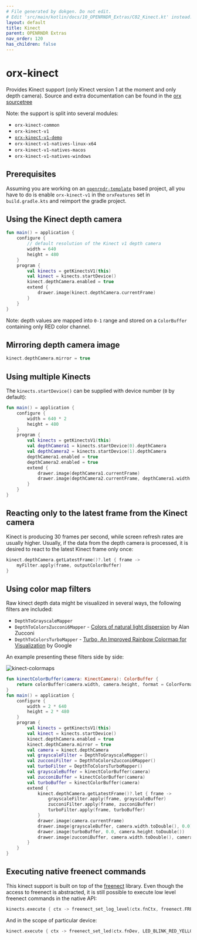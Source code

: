 ```yaml
---
# File generated by dokgen. Do not edit. 
# Edit 'src/main/kotlin/docs/10_OPENRNDR_Extras/C02_Kinect.kt' instead.
layout: default
title: Kinect
parent: OPENRNDR Extras
nav_order: 120
has_children: false
---
```

 
# orx-kinect

Provides Kinect support (only Kinect version 1 at the moment and 
only depth camera).
Source and extra documentation can be found in the 
[orx sourcetree](https://github.com/openrndr/orx/tree/master)

Note: the support is split into several modules:

* `orx-kinect-common`
* `orx-kinect-v1`
* [`orx-kinect-v1-demo`](https://github.com/openrndr/orx/tree/master/orx-jvm/orx-kinect-v1-demo/src/main/kotlin)
* `orx-kinect-v1-natives-linux-x64`
* `orx-kinect-v1-natives-macos`
* `orx-kinect-v1-natives-windows`

## Prerequisites

Assuming you are working on an 
[`openrndr-template`](https://github.com/openrndr/openrndr-template) based
project, all you have to do is enable `orx-kinect-v1` in the `orxFeatures`
set in `build.gradle.kts` and reimport the gradle project.

## Using the Kinect depth camera 
 
```kotlin
fun main() = application {
    configure {
        // default resolution of the Kinect v1 depth camera
        width = 640
        height = 480
    }
    program {
        val kinects = getKinectsV1(this)
        val kinect = kinects.startDevice()
        kinect.depthCamera.enabled = true
        extend {
            drawer.image(kinect.depthCamera.currentFrame)
        }
    }
}
``` 
 
Note: depth values are mapped into `0-1` range and stored on a 
`ColorBuffer` containing only RED color channel.

## Mirroring depth camera image

```kotlin 
kinect.depthCamera.mirror = true 
```

## Using multiple Kinects

The `kinects.startDevice()` can be supplied with device number 
(`0` by default): 
 
```kotlin
fun main() = application {
    configure {
        width = 640 * 2
        height = 480
    }
    program {
        val kinects = getKinectsV1(this)
        val depthCamera1 = kinects.startDevice(0).depthCamera
        val depthCamera2 = kinects.startDevice(1).depthCamera
        depthCamera1.enabled = true
        depthCamera2.enabled = true
        extend {
            drawer.image(depthCamera1.currentFrame)
            drawer.image(depthCamera2.currentFrame, depthCamera1.width.toDouble(), 0.0)
        }
    }
}
``` 
 
## Reacting only to the latest frame from the Kinect camera

Kinect is producing 30 frames per second, while screen refresh rates 
are usually higher.
Usually, if the data from the depth camera is processed, it is desired 
to react to the latest Kinect frame only once:

```kotlin
kinect.depthCamera.getLatestFrame()?.let { frame ->
    myFilter.apply(frame, outputColorBuffer)
}
```

## Using color map filters

Raw kinect depth data might be visualized in several ways, the following 
filters are included:

* `DepthToGrayscaleMapper`
* `DepthToColorsZucconi6Mapper` - [Colors of natural light dispersion](https://www.alanzucconi.com/2017/07/15/improving-the-rainbow/) by Alan Zucconi
* `DepthToColorsTurboMapper` - [Turbo, An Improved Rainbow Colormap for Visualization](https://ai.googleblog.com/2019/08/turbo-improved-rainbow-colormap-for.html) by Google

An example presenting these filters side by side:

![kinect-colormaps](media/kinect-colormaps.png) 
 
```kotlin
fun kinectColorBuffer(camera: KinectCamera): ColorBuffer {
    return colorBuffer(camera.width, camera.height, format = ColorFormat.RGB)
}
fun main() = application {
    configure {
        width = 2 * 640
        height = 2 * 480
    }
    program {
        val kinects = getKinectsV1(this)
        val kinect = kinects.startDevice()
        kinect.depthCamera.enabled = true
        kinect.depthCamera.mirror = true
        val camera = kinect.depthCamera
        val grayscaleFilter = DepthToGrayscaleMapper()
        val zucconiFilter = DepthToColorsZucconi6Mapper()
        val turboFilter = DepthToColorsTurboMapper()
        val grayscaleBuffer = kinectColorBuffer(camera)
        val zucconiBuffer = kinectColorBuffer(camera)
        val turboBuffer = kinectColorBuffer(camera)
        extend {
            kinect.depthCamera.getLatestFrame()?.let { frame ->
                grayscaleFilter.apply(frame, grayscaleBuffer)
                zucconiFilter.apply(frame, zucconiBuffer)
                turboFilter.apply(frame, turboBuffer)
            }
            drawer.image(camera.currentFrame)
            drawer.image(grayscaleBuffer, camera.width.toDouble(), 0.0)
            drawer.image(turboBuffer, 0.0, camera.height.toDouble())
            drawer.image(zucconiBuffer, camera.width.toDouble(), camera.height.toDouble())
        }
    }
}
``` 
 
## Executing native freenect commands

This kinect support is built on top of the [freenect](https://github.com/OpenKinect/libfreenect)
library. Even though the access to freenect is abstracted, it is still possible to execute
low level freenect commands in the native API:

```kotlin
kinects.execute { ctx -> freenect_set_log_level(ctx.fnCtx, freenect.FREENECT_LOG_FLOOD) }
```

And in the scope of particular device:

```kotlin
kinect.execute { ctx -> freenect_set_led(ctx.fnDev, LED_BLINK_RED_YELLOW) }
``` 
